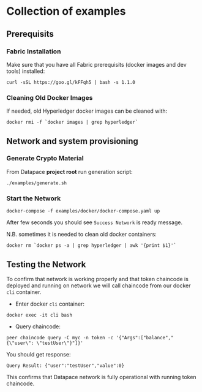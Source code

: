 # Collection of examples

## Prerequisits
### Fabric Installation
Make sure that you have all Fabric prerequisits (docker images and dev tools) installed:
```
curl -sSL https://goo.gl/kFFqh5 | bash -s 1.1.0
```

### Cleaning Old Docker Images
If needed, old Hyperledger docker images can be cleaned with:
```
docker rmi -f `docker images | grep hyperledger`
```

## Network and system provisioning

### Generate Crypto Material
From Datapace **project root** run generation script:
```
./examples/generate.sh
```

### Start the Network
```
docker-compose -f examples/docker/docker-compose.yaml up
```

After few seconds you should see `Success Network` is ready message.


N.B. sometimes it is needed to clean old docker containers:
```
docker rm `docker ps -a | grep hyperledger | awk '{print $1}'`
```

## Testing the Network
To confirm that network is working properly and that token chaincode is deployed and running on network
we will call chaincode from our docker `cli` container.

- Enter docker `cli` container:

```
docker exec -it cli bash
```

- Query chaincode:

```
peer chaincode query -C myc -n token -c '{"Args":["balance","{\"user\": \"testUser\"}"]}'

```

You should get response:
```
Query Result: {"user":"testUser","value":0}

```

This confirms that Datapace network is fully operational with running token chaincode.
